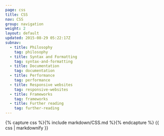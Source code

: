 ```yaml
---
page: css
title: CSS
nav: CSS
group: navigation
weight: 2
layout: default
updated: 2015-08-29 05:22:17Z
subnav:
  - title: Philosophy
    tag: philosophy
  - title: Syntax and Formatting
    tag: syntax-and-formatting
  - title: Documentation
    tag: documentation
  - title: Performance
    tag: performance
  - title: Responsive websites
    tag: responsive-websites
  - title: Frameworks
    tag: frameworks
  - title: Further reading
    tag: further-reading
---
```


<div class="docs-section">
		{% capture css %}{% include markdown/CSS.md %}{% endcapture %}
		{{ css | markdownify }}
</div>